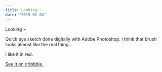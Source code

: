 ```yaml
---
title: Looking ~
date: "2019-02-04"
---
```


Looking ~

Quick eye sketch done digitally with Adobe Photoshop. I think that brush looks almost like the real thing...

I like it in red.

[See it on dribbble.](https://dribbble.com/shots/6154645-Looking?utm_source=Clipboard_Shot&utm_campaign=GiuMagnani&utm_content=Looking%20~&utm_medium=Social_Share)
